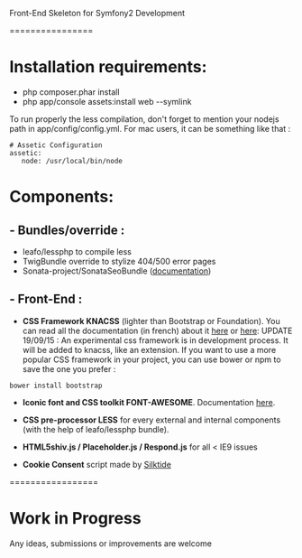 Front-End Skeleton for Symfony2 Development

================

# Installation requirements:

- php composer.phar install
- php app/console assets:install web --symlink


To run properly the less compilation, don't forget to mention your nodejs path in app/config/config.yml.
For mac users, it can be something like that :

```
# Assetic Configuration
assetic:
   node: /usr/local/bin/node
```

# Components:

## - Bundles/override :

- leafo/lessphp to compile less
- TwigBundle override to stylize 404/500 error pages
- Sonata-project/SonataSeoBundle ([documentation](https://sonata-project.org/bundles/seo/master/doc/index.html))

## - Front-End :

- **CSS Framework KNACSS** (lighter than Bootstrap or Foundation). You can read all the documentation (in french) about it [here](http://knacss.com) or [here](https://github.com/raphaelgoetter/KNACSS):
UPDATE 19/09/15 : An experimental css framework is in development process. It will be added to knacss, like an extension.
If you want to use a more popular CSS framework in your project, you can use bower or npm to save the one you prefer :
```
bower install bootstrap
```

- **Iconic font and CSS toolkit FONT-AWESOME**. Documentation [here](http://fortawesome.github.io/Font-Awesome/).

- **CSS pre-processor LESS** for every external and internal components (with the help of leafo/lessphp bundle).

- **HTML5shiv.js / Placeholder.js / Respond.js** for all < IE9 issues

- **Cookie Consent** script made by [Silktide](https://silktide.com/tools/cookie-consent/download/)

=================

# Work in Progress

Any ideas, submissions or improvements are welcome

